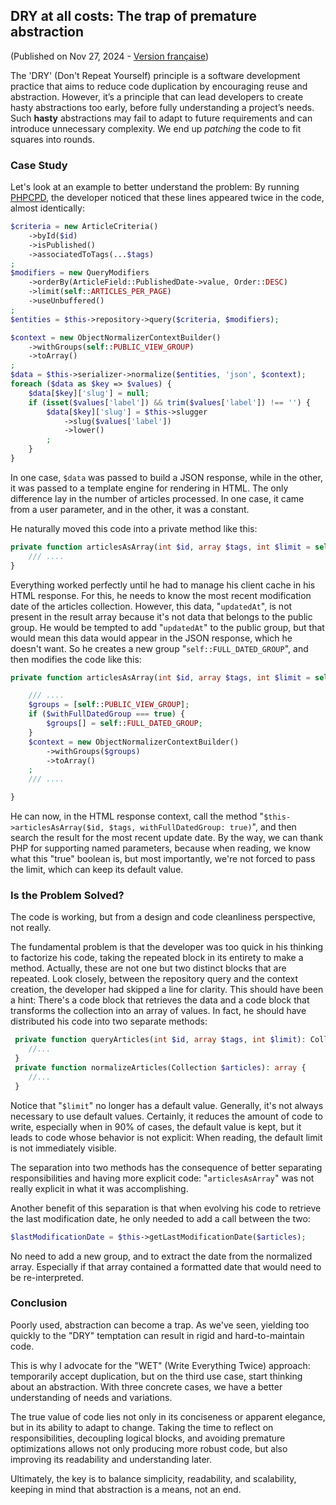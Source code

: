 ## DRY at all costs: The trap of premature abstraction
(Published on Nov 27, 2024 - [Version française](/fr/abstraction-hative.md))

The 'DRY' (Don't Repeat Yourself) principle is a software development practice that aims to reduce code duplication by encouraging reuse and abstraction.
However, it’s a principle that can lead developers to create hasty abstractions too early, before fully understanding a project’s needs.
Such **hasty** abstractions may fail to adapt to future requirements and can introduce unnecessary complexity. We end up *patching* the code to fit squares into rounds.

### Case Study
Let's look at an example to better understand the problem: By running [PHPCPD](https://github.com/sebastianbergmann/phpcpd), the developer noticed that these lines appeared twice in the code, almost identically:
```PHP
$criteria = new ArticleCriteria()
    ->byId($id)
    ->isPublished()
    ->associatedToTags(...$tags)
;
$modifiers = new QueryModifiers
    ->orderBy(ArticleField::PublishedDate->value, Order::DESC)
    ->limit(self::ARTICLES_PER_PAGE)
    ->useUnbuffered()
;
$entities = $this->repository->query($criteria, $modifiers);

$context = new ObjectNormalizerContextBuilder()
    ->withGroups(self::PUBLIC_VIEW_GROUP)
    ->toArray()
;
$data = $this->serializer->normalize($entities, 'json', $context);
foreach ($data as $key => $values) {
    $data[$key]['slug'] = null;
    if (isset($values['label']) && trim($values['label']) !== '') {
        $data[$key]['slug'] = $this->slugger
            ->slug($values['label'])
            ->lower()
        ;
    }
}
```

In one case, `$data` was passed to build a JSON response, while in the other, it was passed to a template engine for rendering in HTML.
The only difference lay in the number of articles processed. In one case, it came from a user parameter, and in the other, it was a constant.

He naturally moved this code into a private method like this:
```PHP
private function articlesAsArray(int $id, array $tags, int $limit = self::ARTICLES_PER_PAGE): array {
    /// ....
}
```

Everything worked perfectly until he had to manage his client cache in his HTML response. For this, he needs to know the most recent modification date of the articles collection.
However, this data, "`updatedAt`", is not present in the result array because it's not data that belongs to the public group.
He would be tempted to add "`updatedAt`" to the public group, but that would mean this data would appear in the JSON response, which he doesn't want.
So he creates a new group "`self::FULL_DATED_GROUP`", and then modifies the code like this:

```PHP
private function articlesAsArray(int $id, array $tags, int $limit = self::ARTICLES_PER_PAGE, bool $withFullDatedGroup = false): array {

    /// ....
    $groups = [self::PUBLIC_VIEW_GROUP];
    if ($withFullDatedGroup === true) {
        $groups[] = self::FULL_DATED_GROUP;
    }
    $context = new ObjectNormalizerContextBuilder()
        ->withGroups($groups)
        ->toArray()
    ;
    /// ....

}
```

He can now, in the HTML response context, call the method "`$this->articlesAsArray($id, $tags, withFullDatedGroup: true)`", and then search the result for the most recent update date.
By the way, we can thank PHP for supporting named parameters, because when reading, we know what this "true" boolean is, but most importantly, we're not forced to pass the limit, which can keep its default value.

### Is the Problem Solved?

The code is working, but from a design and code cleanliness perspective, not really.

The fundamental problem is that the developer was too quick in his thinking to factorize his code, taking the repeated block in its entirety to make a method.
Actually, these are not one but two distinct blocks that are repeated.
Look closely, between the repository query and the context creation, the developer had skipped a line for clarity.
This should have been a hint: There's a code block that retrieves the data and a code block that transforms the collection into an array of values.
In fact, he should have distributed his code into two separate methods:
```php
 private function queryArticles(int $id, array $tags, int $limit): Collection {
    //...
 }
 private function normalizeArticles(Collection $articles): array {
    //...
 }
```

Notice that "`$limit`" no longer has a default value.
Generally, it's not always necessary to use default values.
Certainly, it reduces the amount of code to write, especially when in 90% of cases, the default value is kept, but it leads to code whose behavior is not explicit: When reading, the default limit is not immediately visible.

The separation into two methods has the consequence of better separating responsibilities and having more explicit code: "`articlesAsArray`" was not really explicit in what it was accomplishing.

Another benefit of this separation is that when evolving his code to retrieve the last modification date, he only needed to add a call between the two:

 ```php
 $lastModificationDate = $this->getLastModificationDate($articles);
 ```

No need to add a new group, and to extract the date from the normalized array. Especially if that array contained a formatted date that would need to be re-interpreted.

### Conclusion

Poorly used, abstraction can become a trap. As we've seen, yielding too quickly to the "DRY" temptation can result in rigid and hard-to-maintain code.

This is why I advocate for the "WET" (Write Everything Twice) approach: temporarily accept duplication, but on the third use case, start thinking about an abstraction. With three concrete cases, we have a better understanding of needs and variations.

The true value of code lies not only in its conciseness or apparent elegance, but in its ability to adapt to change.
Taking the time to reflect on responsibilities, decoupling logical blocks, and avoiding premature optimizations allows not only producing more robust code, but also improving its readability and understanding later.

Ultimately, the key is to balance simplicity, readability, and scalability, keeping in mind that abstraction is a means, not an end.